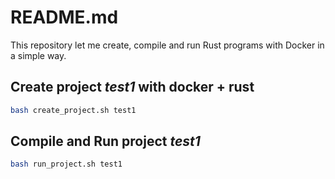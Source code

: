 # README.md

This repository let me create, compile and run Rust programs with Docker in a simple way.

## Create project *test1* with docker + rust

```bash
bash create_project.sh test1
```

## Compile and Run project *test1*

```bash
bash run_project.sh test1
```